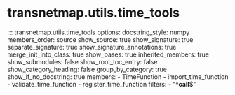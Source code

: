 # transnetmap.utils.time_tools

::: transnetmap.utils.time_tools
    options:
      docstring_style: numpy
      members_order: source
      show_source: true
      show_signature: true
      separate_signature: true
      show_signature_annotations: true
      merge_init_into_class: true
      show_bases: true
      inherited_members: true
      show_submodules: false
      show_root_toc_entry: false
      show_category_heading: false
      group_by_category: true
      show_if_no_docstring: true
      members:
        - TimeFunction
        - import_time_function
        - validate_time_function
        - register_time_function
      filters:
        - "^__call__$"